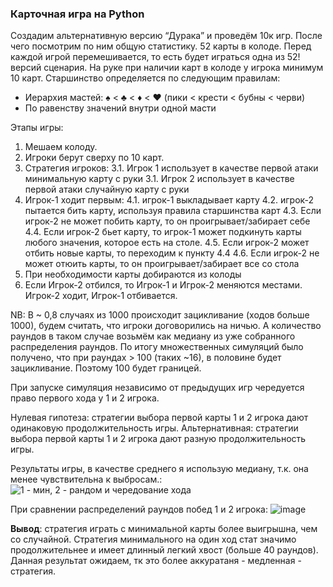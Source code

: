 ### Карточная игра на Python

Создадим альтернативную версию “Дурака” и проведём 10к игр. После чего посмотрим по ним общую статистику.
52 карты в колоде. Перед каждой игрой перемешивается, то есть будет играться одна из 52! версий сценария.
На руке при наличии карт в колоде у игрока минимум 10 карт.
Старшинство определяется по следующим правилам:
* Иерархия мастей: ♠ < ♣ < ♦ < ♥ (пики < крести < бубны < черви)
* По равенству значений внутри одной масти

Этапы игры:
  1. Мешаем колоду.
  2. Игроки берут сверху по 10 карт.
  3. Стратегия игроков:
      3.1. Игрок 1 использует в качестве первой атаки минимальную карту с руки
      3.1. Игрок 2 использует в качестве первой атаки случайную карту с руки
  4. Игрок-1 ходит первым:
      4.1. игрок-1 выкладывает карту
      4.2. игрок-2 пытается бить карту, используя правила старшинства карт
      4.3. Если игрок-2 не может побить карту, то он проигрывает/забирает себе
      4.4. Если игрок-2 бьет карту, то игрок-1 может подкинуть карты любого значения, которое есть на столе.
      4.5. Если игрок-2 может отбить новые карты, то переходим к пункту 4.4
      4.6. Если игрок-2 не может отюить карты, то он проигрывает/забирает все со стола
  5. При необходимости карты добираются из колоды
  6. Если Игрок-2 отбился, то Игрок-1 и Игрок-2 меняются местами. Игрок-2 ходит, Игрок-1 отбивается.

NB: В ~ 0,8 случаях из 1000 происходит зацикливание (ходов больше 1000), будем считать, что игроки договорились на ничью.
А количество раундов в таком случае возьмём как медиану из уже собранного распределения раундов.
По итогу множественных симуляций было получено, что при раундах > 100 (таких ~16), в половине будет зацикливание. Поэтому 100 будет границей.

При запуске симуляция независимо от предыдущих игр чередуется право первого хода у 1 и 2 игрока.

Нулевая гипотеза: стратегии выбора первой карты 1 и 2 игрока дают одинаковую продолжительность игры.
Альтернативная: стратегии выбора первой карты 1 и 2 игрока дают разную продолжительность игры.

Результаты игры, в качестве среднего я использую медиану, т.к. она менее чувствительна к выбросам.:
![1 - мин, 2 - рандом и чередование хода](https://user-images.githubusercontent.com/94457858/194724202-b64c1dd7-043a-4394-b188-7d671377b01f.png)

При сравнении распределений раундов побед 1 и 2 игрока:
![image](https://user-images.githubusercontent.com/94457858/194935498-7cfa501f-59f1-4f21-8e73-02e2868eef7e.png)


**Вывод**: стратегия играть с минимальной карты более выигрышна, чем со случайной.
Стратегия минимального на один ход стат значимо продолжительнее и имеет длинный легкий хвост (больше 40 раундов). Данная результат ожидаем, тк это более аккуратаня - медленная - стратегия.
